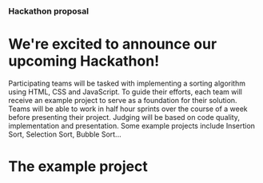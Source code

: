 ### Hackathon proposal

# We're excited to announce our upcoming Hackathon!

Participating teams will be tasked with implementing a sorting algorithm using HTML, CSS and JavaScript. To guide their efforts, each team will receive an example project to serve as a foundation for their solution. Teams will be able to work in half hour sprints over the course of a week before presenting their project. Judging will be based on code quality, implementation and presentation. Some example projects include Insertion Sort, Selection Sort, Bubble Sort...

# The example project